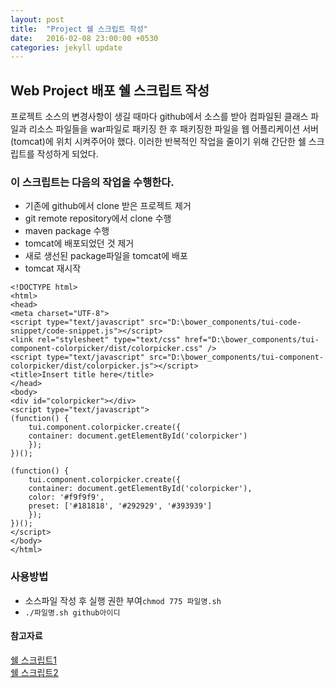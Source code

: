 ```yaml
---
layout: post
title:  "Project 쉘 스크립트 작성"
date:   2016-02-08 23:00:00 +0530
categories: jekyll update
---
```



## Web Project 배포 쉘 스크립트 작성
프로젝트 소스의 변경사항이 생길 때마다 github에서 소스를 받아 컴파일된 클래스 파일과 리소스 파일들을 war파일로 패키징 한 후 패키징한 파일을 웹 어플리케이션 서버(tomcat)에 위치 시켜주어야 했다.
이러한 반복적인 작업을 줄이기 위해 간단한 쉘 스크립트를 작성하게 되었다.

### 이 스크립트는 다음의 작업을 수행한다.
- 기존에 github에서 clone 받은 프로젝트 제거
- git remote repository에서 clone 수행
- maven package 수행
- tomcat에 배포되었던 것 제거
- 새로 생선된 package파일을 tomcat에 배포
- tomcat 재시작

```
<!DOCTYPE html>
<html>
<head>
<meta charset="UTF-8">
<script type="text/javascript" src="D:\bower_components/tui-code-snippet/code-snippet.js"></script>
<link rel="stylesheet" type="text/css" href="D:\bower_components/tui-component-colorpicker/dist/colorpicker.css" />
<script type="text/javascript" src="D:\bower_components/tui-component-colorpicker/dist/colorpicker.js"></script>
<title>Insert title here</title>
</head>
<body>
<div id="colorpicker"></div>
<script type="text/javascript">
(function() {
	tui.component.colorpicker.create({
	container: document.getElementById('colorpicker')
	});
})();

(function() {
	tui.component.colorpicker.create({
	container: document.getElementById('colorpicker'),
    color: '#f9f9f9',
    preset: ['#181818', '#292929', '#393939']
	});
})();
</script>
</body>
</html>
```

### 사용방법
- 소스파일 작성 후 실행 권한 부여```chmod 775 파일명.sh```
- ```./파일명.sh github아이디```

#### 참고자료
[쉘 스크립트1](http://webtn.tistory.com/entry/UNIX-%EB%82%98%EB%8F%84%EA%B0%9C%EB%B0%9C%EC%9E%90%EB%8B%A4-%EC%9E%89-%EC%B0%B8-%EC%89%AC%EC%9A%B4-Shell-%EC%8A%A4%ED%81%AC%EB%A6%BD%ED%8A%B8-%ED%95%9C%EB%B2%88-%ED%95%B4%EB%B3%BC%EA%B9%8C%EC%9A%94)
<br>
[쉘 스크립트2](http://www.dreamy.pe.kr/zbxe/CodeClip/3765734)
